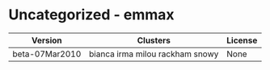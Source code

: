 # Uncategorized - emmax







| Version | Clusters | License |
| ------- | -------- | ------- |
| beta-07Mar2010 | bianca irma milou rackham snowy | None |
